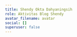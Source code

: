 ```yaml
---
title: Shendy Okta Dahyaningsih
role: Aktivitas Blog Shendy
avatar_filename: avatar
social: []
superuser: false
---
```

